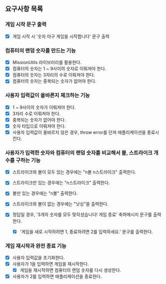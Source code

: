 ## 요구사항 목록

### 게임 시작 문구 출력

- [x] 게임 시작 시 '숫자 야구 게임을 시작합니다' 문구 출력

### 컴퓨터의 랜덤 숫자를 만드는 기능

- [x] MissionUtils 라이브러리를 활용한다.
- [x] 컴퓨터의 숫자는 1 ~ 9사이의 숫자로 이뤄져야 한다.
- [x] 컴퓨터의 숫자는 3자리의 수로 이뤄져야 한다.
- [x] 컴퓨터의 숫자는 중복되는 숫자가 없어야 한다.

### 사용자 입력값이 올바른지 체크하는 기능

- [x] 1 ~ 9사이의 숫자가 이뤄져야 한다.
- [x] 3자리 수로 이뤄져야 한다.
- [x] 중복되는 숫자가 없어야 한다.
- [x] 숫자 타입으로 이뤄져야 한다.
- [x] 사용자 입력값이 올바르지 않은 경우, throw error를 던져 애플리케이션을 종료시킨다.

### 사용자가 입력한 숫자와 컴퓨터의 랜덤 숫자를 비교해서 볼, 스트라이크 개수를 구하는 기능

- [x] 스트라이크와 볼이 모두 있는 경우에는 "n볼 n스트라이크" 출력한다.
- [x] 스트라이크만 있는 경우에는 "n스트라이크" 출력한다.
- [x] 볼만 있는 경우에는 "n볼" 출력한다.
- [x] 스트라이크와 볼이 없는 경우에는 "낫싱"을 출력한다.
- [x] 정답일 경우, '3개의 숫자를 모두 맞히셨습니다! 게임 종료' 축하메시지 문구를 출력한다.

  - [x] '게임을 새로 시작하려면 1, 종료하려면 2를 입력하세요.' 문구를 출력한다.

### 게임 재시작과 완전 종료 기능

- [x] 사용자 입력값을 초기화한다.
- [x] 사용자가 1을 입력하면 게임을 재시작한다.
  - [x] 게임을 재시작하면 컴퓨터의 랜덤 숫자를 다시 생성한다.
- [x] 사용자가 2를 입력하면 애플리케이션을 종료한다.

